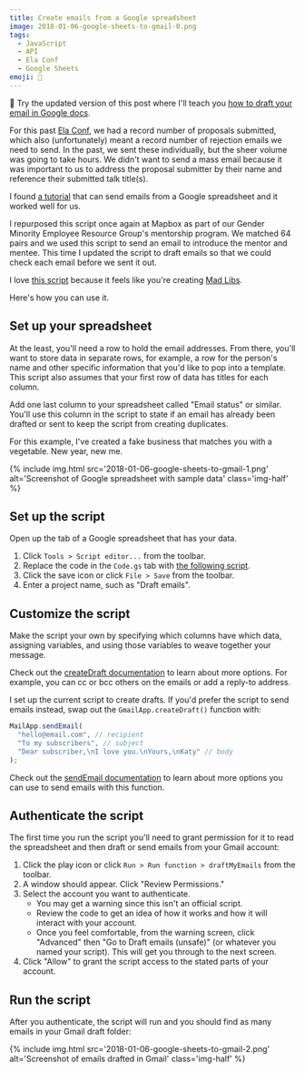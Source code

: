 ```yaml
---
title: Create emails from a Google spreadsheet
image: 2018-01-06-google-sheets-to-gmail-0.png
tags:
  - JavaScript
  - API
  - Ela Conf
  - Google Sheets
emoji: 📨
---
```


<p class="note">
📘 Try the updated version of this post where I'll teach you <a href="/code/google-sheets-to-gmail-template/">how to draft your email in Google docs</a>.
</p>

For this past [Ela Conf](//elaconf.com), we had a record number of proposals submitted, which also (unfortunately) meant a record number of rejection emails we need to send. In the past, we sent these individually, but the sheer volume was going to take hours. We didn't want to send a mass email because it was important to us to address the proposal submitter by their name and reference their submitted talk title(s).

I found [a tutorial](https://developers.google.com/apps-script/articles/sending_emails) that can send emails from a Google spreadsheet and it worked well for us.

I repurposed this script once again at Mapbox as part of our Gender Minority Employee Resource Group's mentorship program. We matched 64 pairs and we used this script to send an email to introduce the mentor and mentee. This time I updated the script to draft emails so that we could check each email before we sent it out.

I love [this script](https://gist.github.com/katydecorah/e956c783965e65f1e53b2b2b1f3a22e0) because it feels like you're creating [Mad Libs](http://www.madlibs.com/).

<style> .gist-data {max-height: 300px;} </style>

<script src="https://gist.github.com/katydecorah/e956c783965e65f1e53b2b2b1f3a22e0.js"></script>

Here's how you can use it.

## Set up your spreadsheet

At the least, you'll need a row to hold the email addresses. From there, you'll want to store data in separate rows, for example, a row for the person's name and other specific information that you'd like to pop into a template. This script also assumes that your first row of data has titles for each column.

Add one last column to your spreadsheet called "Email status" or similar. You'll use this column in the script to state if an email has already been drafted or sent to keep the script from creating duplicates.

For this example, I've created a fake business that matches you with a vegetable. New year, new me.

{% include img.html src='2018-01-06-google-sheets-to-gmail-1.png' alt='Screenshot of Google spreadsheet with sample data' class='img-half' %}

## Set up the script

Open up the tab of a Google spreadsheet that has your data.

1. Click `Tools > Script editor...` from the toolbar.
2. Replace the code in the `Code.gs` tab with [the following script](https://gist.github.com/katydecorah/e956c783965e65f1e53b2b2b1f3a22e0#file-script-js).
3. Click the save icon or click `File > Save` from the toolbar.
4. Enter a project name, such as "Draft emails".

## Customize the script

Make the script your own by specifying which columns have which data, assigning variables, and using those variables to weave together your message.

Check out the [createDraft documentation](<https://developers.google.com/apps-script/reference/gmail/gmail-app#createDraft(String,String,String)>) to learn about more options. For example, you can cc or bcc others on the emails or add a reply-to address.

I set up the current script to create drafts. If you'd prefer the script to send emails instead, swap out the `GmailApp.createDraft()` function with:

```js
MailApp.sendEmail(
  "hello@email.com", // recipient
  "To my subscribers", // subject
  "Dear subscriber,\nI love you.\nYours,\nKaty" // body
);
```

Check out the [sendEmail documentation](https://developers.google.com/apps-script/reference/mail/mail-app#sendemailrecipient-subject-body) to learn about more options you can use to send emails with this function.

## Authenticate the script

The first time you run the script you'll need to grant permission for it to read the spreadsheet and then draft or send emails from your Gmail account:

1. Click the play icon or click `Run > Run function > draftMyEmails` from the toolbar.
2. A window should appear. Click "Review Permissions."
3. Select the account you want to authenticate.
   - You may get a warning since this isn't an official script.
   - Review the code to get an idea of how it works and how it will interact with your account.
   - Once you feel comfortable, from the warning screen, click "Advanced" then "Go to Draft emails (unsafe)" (or whatever you named your script). This will get you through to the next screen.
4. Click "Allow" to grant the script access to the stated parts of your account.

## Run the script

After you authenticate, the script will run and you should find as many emails in your Gmail draft folder:

{% include img.html src='2018-01-06-google-sheets-to-gmail-2.png' alt='Screenshot of emails drafted in Gmail' class='img-half' %}
